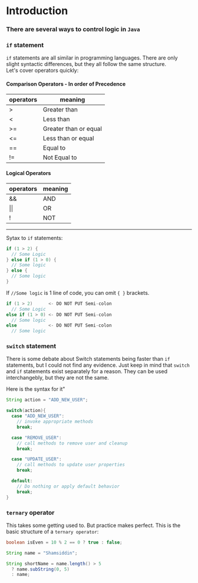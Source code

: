 # Introduction

### There are several ways to control logic in `Java`

### __`if`__ statement  
`if` statements are all similar in programming languages. There are only slight syntactic differences, but they all follow the same structure.  
Let's  cover operators quickly:

#### __Comparison Operators - In order of Precedence__
|  operators  |  meaning  |
|-------------|-----------|
| > | Greater than | 
| < | Less than | 
| >= | Greater than or equal | 
| <= | Less than or equal | 
| == | Equal to | 
| != | Not Equal to | 

#### __Logical Operators__
|  operators  |  meaning  |
|-------------|-----------|
| && | AND | 
| \|\| | OR | 
| ! | NOT | 
---



Sytax to `if` statements:
```java
if (1 > 2) {
  // Some Logic
} else if (1 > 0) {
  // Some logic
} else {
  // Some logic
}
```

If  `//Some logic` is 1 line of code, you can omit `{ }` brackets.
```java
if (1 > 2)      <- DO NOT PUT Semi-colon
  // Some Logic
else if (1 > 0) <- DO NOT PUT Semi-colon
  // Some logic
else            <- DO NOT PUT Semi-colon
  // Some logic

``` 
### __`switch`__ statement
There is some debate about Switch statements being faster than `if` statements, but I could not find any evidence. Just keep in mind that `switch` and `if` statements exist separately for a reason. They can be used interchangebly, but they are not the same.

Here is the syntax for it"

```java
String action = "ADD_NEW_USER";

switch(action){
  case "ADD_NEW_USER":
    // invoke appropriate methods
    break;

  case "REMOVE_USER":
    // call methods to remove user and cleanup 
    break;

  case "UPDATE_USER":
    // call methods to update user properties
    break;

  default:
    // Do nothing or apply default behavior
    break;
}

```
### __`ternary`__ operator

This takes some getting used to. But practice makes perfect.
This is the basic structure of a `ternary operator`:
```java
boolean isEven = 10 % 2 == 0 ? true : false;

String name = "Shamsiddin";

String shortName = name.length() > 5 
  ? name.subString(0, 5) 
  : name;
```